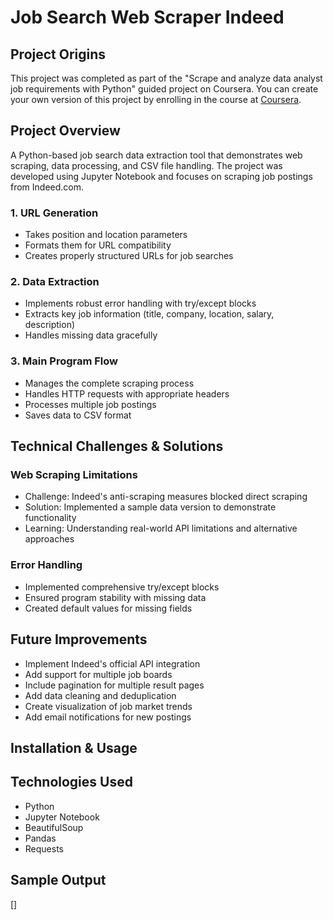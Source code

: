 
# Job Search Web Scraper Indeed

## Project Origins
This project was completed as part of the "Scrape and analyze data analyst job requirements with Python" guided project on Coursera. You can create your own version of this project by enrolling in the course at [Coursera](https://www.coursera.org/learn/scrape-job-postings-data-analyst/home/module/1).

## Project Overview
A Python-based job search data extraction tool that demonstrates web scraping, data processing, and CSV file handling. The project was developed using Jupyter Notebook and focuses on scraping job postings from Indeed.com.


### 1. URL Generation
- Takes position and location parameters
- Formats them for URL compatibility
- Creates properly structured URLs for job searches

### 2. Data Extraction
- Implements robust error handling with try/except blocks
- Extracts key job information (title, company, location, salary, description)
- Handles missing data gracefully

### 3. Main Program Flow
- Manages the complete scraping process
- Handles HTTP requests with appropriate headers
- Processes multiple job postings
- Saves data to CSV format

## Technical Challenges & Solutions

### Web Scraping Limitations
- Challenge: Indeed's anti-scraping measures blocked direct scraping
- Solution: Implemented a sample data version to demonstrate functionality
- Learning: Understanding real-world API limitations and alternative approaches

### Error Handling
- Implemented comprehensive try/except blocks
- Ensured program stability with missing data
- Created default values for missing fields

## Future Improvements
- Implement Indeed's official API integration
- Add support for multiple job boards
- Include pagination for multiple result pages
- Add data cleaning and deduplication
- Create visualization of job market trends
- Add email notifications for new postings

## Installation & Usage


## Technologies Used
- Python
- Jupyter Notebook
- BeautifulSoup
- Pandas
- Requests

## Sample Output
[]

